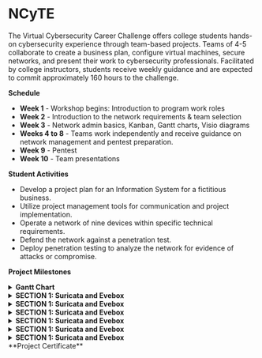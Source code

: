 # NCyTE

The Virtual Cybersecurity Career Challenge offers college students hands-on cybersecurity experience through team-based projects. Teams of 4-5 collaborate to create a business plan, configure virtual machines, secure networks, and present their work to cybersecurity professionals. Facilitated by college instructors, students receive weekly guidance and are expected to commit approximately 160 hours to the challenge.

**Schedule**
- **Week 1** - Workshop begins: Introduction to program work roles
- **Week 2** - Introduction to the network requirements & team selection
- **Week 3** - Network admin basics, Kanban, Gantt charts, Visio diagrams
- **Weeks 4 to 8** - Teams work independently and receive guidance on network management and pentest preparation.
- **Week 9** - Pentest
- **Week 10** - Team presentations

**Student Activities**
- Develop a project plan for an Information System for a fictitious business.
- Utilize project management tools for communication and project implementation.
- Operate a network of nine devices within specific technical requirements.
- Defend the network against a penetration test. 
- Deploy penetration testing to analyze the network for evidence of attacks or compromise.

**Project Milestones**
<details>
  <summary><b>Gantt Chart</b></summary>

Section1:
1. Install Suricata.
   
</details>

<details>
  <summary><b>SECTION 1: Suricata and Evebox</b></summary>

Section1:
1. Install Suricata.
   
</details>

<details>
  <summary><b>SECTION 1: Suricata and Evebox</b></summary>

Section1:
1. Install Suricata.
   
</details>

<details>
  <summary><b>SECTION 1: Suricata and Evebox</b></summary>

Section1:
1. Install Suricata.
   
</details>

<details>
  <summary><b>SECTION 1: Suricata and Evebox</b></summary>

Section1:
1. Install Suricata.
   
</details>

<details>
  <summary><b>SECTION 1: Suricata and Evebox</b></summary>

Section1:
1. Install Suricata.
   
</details>

<details>
  <summary><b>SECTION 1: Suricata and Evebox</b></summary>

Section1:
1. Install Suricata.
   
</details>
**Project Certificate**
